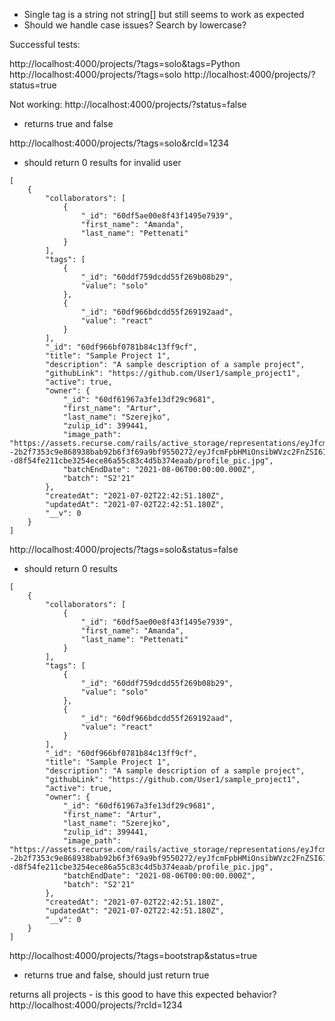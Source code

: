 
- Single tag is a string not string[] but still seems to work as expected
- Should we handle case issues? Search by lowercase?

Successful tests: 

http://localhost:4000/projects/?tags=solo&tags=Python
http://localhost:4000/projects/?tags=solo
http://localhost:4000/projects/?status=true

Not working:
http://localhost:4000/projects/?status=false
- returns true and false

http://localhost:4000/projects/?tags=solo&rcId=1234
- should return 0 results for invalid user

```
[
    {
        "collaborators": [
            {
                "_id": "60df5ae00e8f43f1495e7939",
                "first_name": "Amanda",
                "last_name": "Pettenati"
            }
        ],
        "tags": [
            {
                "_id": "60ddf759dcdd55f269b08b29",
                "value": "solo"
            },
            {
                "_id": "60df966bdcdd55f269192aad",
                "value": "react"
            }
        ],
        "_id": "60df966bf0781b84c13ff9cf",
        "title": "Sample Project 1",
        "description": "A sample description of a sample project",
        "githubLink": "https://github.com/User1/sample_project1",
        "active": true,
        "owner": {
            "_id": "60df61967a3fe13df29c9681",
            "first_name": "Artur",
            "last_name": "Szerejko",
            "zulip_id": 399441,
            "image_path": "https://assets.recurse.com/rails/active_storage/representations/eyJfcmFpbHMiOnsibWVzc2FnZSI6IkJBaHBBWXM9IiwiZXhwIjpudWxsLCJwdXIiOiJibG9iX2lkIn19--2b2f7353c9e868938bab92b6f3f69a9bf9550272/eyJfcmFpbHMiOnsibWVzc2FnZSI6IkJBaDdCam9MY21WemFYcGxTU0lNTVRVd2VERTFNQVk2QmtWVSIsImV4cCI6bnVsbCwicHVyIjoidmFyaWF0aW9uIn19--d8f54fe211cbe3254ece86a55c83c4d5b374eaab/profile_pic.jpg",
            "batchEndDate": "2021-08-06T00:00:00.000Z",
            "batch": "S2'21"
        },
        "createdAt": "2021-07-02T22:42:51.180Z",
        "updatedAt": "2021-07-02T22:42:51.180Z",
        "__v": 0
    }
]
```

http://localhost:4000/projects/?tags=solo&status=false

- should return 0 results

```
[
    {
        "collaborators": [
            {
                "_id": "60df5ae00e8f43f1495e7939",
                "first_name": "Amanda",
                "last_name": "Pettenati"
            }
        ],
        "tags": [
            {
                "_id": "60ddf759dcdd55f269b08b29",
                "value": "solo"
            },
            {
                "_id": "60df966bdcdd55f269192aad",
                "value": "react"
            }
        ],
        "_id": "60df966bf0781b84c13ff9cf",
        "title": "Sample Project 1",
        "description": "A sample description of a sample project",
        "githubLink": "https://github.com/User1/sample_project1",
        "active": true,
        "owner": {
            "_id": "60df61967a3fe13df29c9681",
            "first_name": "Artur",
            "last_name": "Szerejko",
            "zulip_id": 399441,
            "image_path": "https://assets.recurse.com/rails/active_storage/representations/eyJfcmFpbHMiOnsibWVzc2FnZSI6IkJBaHBBWXM9IiwiZXhwIjpudWxsLCJwdXIiOiJibG9iX2lkIn19--2b2f7353c9e868938bab92b6f3f69a9bf9550272/eyJfcmFpbHMiOnsibWVzc2FnZSI6IkJBaDdCam9MY21WemFYcGxTU0lNTVRVd2VERTFNQVk2QmtWVSIsImV4cCI6bnVsbCwicHVyIjoidmFyaWF0aW9uIn19--d8f54fe211cbe3254ece86a55c83c4d5b374eaab/profile_pic.jpg",
            "batchEndDate": "2021-08-06T00:00:00.000Z",
            "batch": "S2'21"
        },
        "createdAt": "2021-07-02T22:42:51.180Z",
        "updatedAt": "2021-07-02T22:42:51.180Z",
        "__v": 0
    }
]
```

http://localhost:4000/projects/?tags=bootstrap&status=true
- returns true and false, should just return true

returns all projects - is this good to have this expected behavior?
http://localhost:4000/projects/?rcId=1234
